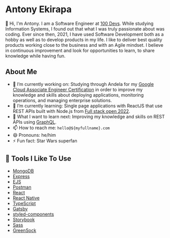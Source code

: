 # Antony Ekirapa

👋 Hi, I'm Antony. I am a Software Engineer at [100 Devs](https://leonnoel.com/100devs/). 
While studying Information Systems, I found out that what I was truly passionate about was coding. Ever since then, 2021, I have used Software Development both as a hobby as well as to develop products in my life. I like to deliver best quality products working close to the business and with an Agile mindset.
I believe in continuous improvement and look for opportunities to learn, to share knowledge while having fun.

## About Me

- 🔭 I’m currently working on: Studying through Andela for my [Google Cloud Associate Engineer Certification](https://cloud.google.com/certification/cloud-engineer) in order to improve my knowledge and skills about deploying applications, monitoring operations, and managing enterprise solutions.
- 🌱 I’m currently learning: Single page applications with ReactJS that use REST APIs built with Node.js from [Full stack open 2022](https://fullstackopen.com/en/).
- 🤔 What I want to learn next: Improving my knowledge and skills on REST APIs using [GraphQL](https://fullstackopen.com/en/).
- 📫 How to reach me: `hello@${myfullname}.com`
- 😄 Pronouns: he/him
- ⚡ Fun fact: Star Wars superfan

## 🔧 Tools I Like To Use

- [MongoDB](https://www.mongodb.com/)
- [Express](https://expressjs.com/)
- [EJS](https://ejs.co/)
- [Postman](https://www.postman.com/)
- [React](https://reactjs.org/)
- [React Native](https://reactnative.dev/)
- [TypeScript](https://www.typescriptlang.org/)
- [Gatsby](https://www.gatsbyjs.com/)
- [styled-components](https://styled-components.com/)
- [Storybook](https://storybook.js.org/)
- [Sass](https://sass-lang.com/)
- [GreenSock](https://greensock.com/gsap/)

<!---
- 👋 Hi, I’m @mooseki. 

   While studying Information Systems, I found out that what I was truly passionate about was coding. Ever since then, 2021, I have used Software Development both as a hobby as well as to develop products in my life. I like to deliver best quality products working close to the business and with an Agile mindset.

   I believe in continuous improvement and look for opportunities to learn, to share knowledge while having fun.

   Skills/Interests: Javascript, Typescript, React, NodeJS, TDD, React Testing Library, Clean Architecture, Functional Programming, CI/CD, Design Patterns, Design Systems, Algorithms, Data Structures, UI/UX, Web Performance, Product mindset, Extreme Programming, Accelerate.
- 👀 I’m interested in Software Development
- 🌱 I’m currently learning Full Stack web applications
- 💞️ I’m looking to collaborate on Backend projects
- 📫 How to reach me a.m.ekirapa@gmail.com

<!---
mooseki/mooseki is a ✨ special ✨ repository because its `README.md` (this file) appears on your GitHub profile.
You can click the Preview link to take a look at your changes.
--->
